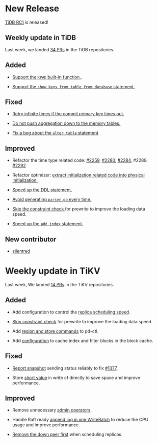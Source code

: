 # New Release

[TiDB RC1](https://github.com/pingcap/tidb/releases/tag/rc1) is released! 

## Weekly update in TiDB

Last week, we landed [34 PRs](https://github.com/pingcap/tidb/pulls?utf8=%E2%9C%93&q=is%3Apr%20is%3Amerged%20merged%3A2016-12-19..2016-12-25%20) in the TiDB repositories.

## Added

* [Support the `RPAD` built-in function.](https://github.com/pingcap/tidb/pull/2270).

* [Support the `show keys from table from database` statement.](https://github.com/pingcap/tidb/pull/2308) 

## Fixed

* [Retry infinite times if the commit primary key times out.](https://github.com/pingcap/tidb/pull/2276)

* [Do not push aggregation down to the memory tables.](https://github.com/pingcap/tidb/pull/2296)

* [Fix a bug about the `alter table` statement](https://github.com/pingcap/tidb/pull/2297).

## Improved

* Refactor the time type related code: [#2259](https://github.com/pingcap/tidb/pull/2259), [#2280](https://github.com/pingcap/tidb/pull/2280), [#2284](https://github.com/pingcap/tidb/pull/2284), #2289, [#2292](https://github.com/pingcap/tidb/pull/2292)

* Refactor optimizer: [extract initialization related code into physical Initialization.](https://github.com/pingcap/tidb/pull/2263)

* [Speed up the DDL statement.](https://github.com/pingcap/tidb/pull/2268)

* [Avoid generating `parser.go` every time.](https://github.com/pingcap/tidb/pull/2281)

* [Skip the constraint check ](https://github.com/pingcap/tidb/pull/2288)for prewrite to improve the loading data speed. 

* [Speed up the `add index` statement.](https://github.com/pingcap/tidb/pull/2309)

## New contributor

* [silentred](https://github.com/silentred)

# Weekly update in TiKV

Last week, We landed [14 PRs](https://github.com/search?utf8=%E2%9C%93&q=repo%3Apingcap%2Ftikv+repo%3Apingcap%2Fpd+is%3Apr+is%3Amerged+merged%3A2016-12-18..2016-12-25&type=Issues&ref=searchresults) in the TiKV repositories.

## Added

* Add configuration to control the [replica scheduling speed](https://github.com/pingcap/pd/pull/426). 

* [Skip constraint check](https://github.com/pingcap/tikv/pull/1411) for prewrite to improve the loading data speed. 

* Add [region and store commands](https://github.com/pingcap/pd/pull/439) to pd-ctl.

* Add [configuration](https://github.com/pingcap/tikv/pull/1422) to cache index and filter blocks in the block cache.

## Fixed

* [Report snapshot](https://github.com/pingcap/tikv/pull/1394) sending status reliably to fix [#1377](https://github.com/pingcap/tikv/issues/1377).

* Store [short value](https://github.com/pingcap/tikv/pull/1407) in write cf directly to save space and improve performance.

## Improved

* Remove unnecessary [admin operators](https://github.com/pingcap/pd/pull/427). 

* Handle Raft ready [append log](https://github.com/pingcap/tikv/pull/1420)[ in one WriteBatch](https://github.com/pingcap/tikv/pull/1420) to reduce the CPU usage and improve performance. 

* [Remove the down peer first](https://github.com/pingcap/pd/pull/446) when scheduling replicas.

